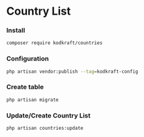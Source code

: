 # Country List

### Install
```bash
composer require kodkraft/countries
```

### Configuration
```bash
php artisan vendor:publish --tag=kodkraft-config
```
### Create table
```bash
php artisan migrate
```
### Update/Create Country List
```bash
php artisan countries:update
```

